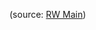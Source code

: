 
(source: [RW Main](https://discord.com/channels/291184728944410624/481900360324218880/1332821607629983806))
